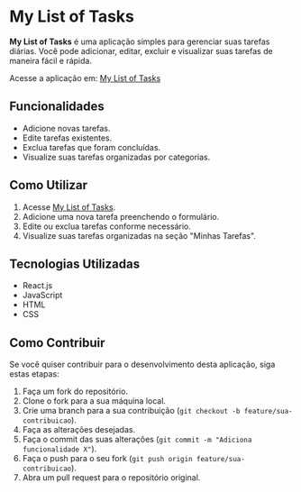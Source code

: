 # My List of Tasks



**My List of Tasks** é uma aplicação simples para gerenciar suas tarefas diárias. Você pode adicionar, editar, excluir e visualizar suas tarefas de maneira fácil e rápida.

Acesse a aplicação em: [My List of Tasks](https://mylistoftasks1.netlify.app/)

## Funcionalidades

- Adicione novas tarefas.
- Edite tarefas existentes.
- Exclua tarefas que foram concluídas.
- Visualize suas tarefas organizadas por categorias.

## Como Utilizar

1. Acesse [My List of Tasks](https://mylistoftasks1.netlify.app/).
2. Adicione uma nova tarefa preenchendo o formulário.
3. Edite ou exclua tarefas conforme necessário.
4. Visualize suas tarefas organizadas na seção "Minhas Tarefas".


## Tecnologias Utilizadas

- React.js
- JavaScript
- HTML
- CSS

## Como Contribuir

Se você quiser contribuir para o desenvolvimento desta aplicação, siga estas etapas:

1. Faça um fork do repositório.
2. Clone o fork para a sua máquina local.
3. Crie uma branch para a sua contribuição (`git checkout -b feature/sua-contribuicao`).
4. Faça as alterações desejadas.
5. Faça o commit das suas alterações (`git commit -m "Adiciona funcionalidade X"`).
6. Faça o push para o seu fork (`git push origin feature/sua-contribuicao`).
7. Abra um pull request para o repositório original.



